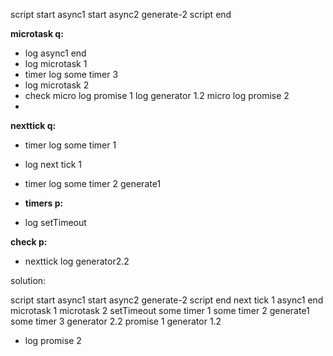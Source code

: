 script start
async1 start
async2
generate-2
script end

**microtask q:**

- log async1 end
- log microtask 1
- timer log some timer 3
- log microtask 2
- check micro
  log promise 1
  log generator 1.2
  micro log promise 2
-

**nexttick q:**

- timer log some timer 1
- log next tick 1
- timer log
  some timer 2
  generate1
- **timers p:**

- log setTimeout

**check p:**

- nexttick log generator2.2

solution:

script start
async1 start
async2
generate-2
script end
next tick 1
async1 end
microtask 1
microtask 2
setTimeout
some timer 1
some timer 2
generate1
some timer 3
generator 2.2
promise 1
generator 1.2

- log promise 2
